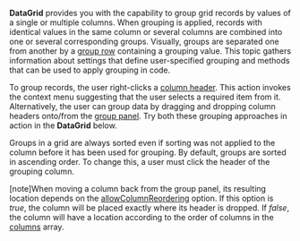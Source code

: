 **DataGrid** provides you with the capability to group grid records by values of a single or multiple columns. When grouping is applied, records with identical values in the same column or several columns are combined into one or several corresponding groups. Visually, groups are separated one from another by a [group row](/concepts/10%20UI%20Widgets/70%20Data%20Grid/001%20Visual%20Elements/100%20Group%20Rows '/Documentation/Guide/UI_Widgets/Data_Grid/Visual_Elements/#Group_Rows') containing a grouping value. This topic gathers information about settings that define user-specified grouping and methods that can be used to apply grouping in code.

To group records, the user right-clicks a [column header](/concepts/10%20UI%20Widgets/70%20Data%20Grid/001%20Visual%20Elements/010%20Grid%20Columns/050%20Configuring%20Column%20Headers.md '/Documentation/Guide/UI_Widgets/Data_Grid/Visual_Elements/#Grid_Columns/Configuring_Column_Headers'). This action invokes the context menu suggesting that the user selects a required item from it. Alternatively, the user can group data by dragging and dropping column headers onto/from the [group panel](/concepts/10%20UI%20Widgets/70%20Data%20Grid/001%20Visual%20Elements/090%20Group%20Panel.md '/Documentation/Guide/UI_Widgets/Data_Grid/Visual_Elements/#Group_Panel'). Try both these grouping approaches in action in the **DataGrid** below.

<div class="simulator-desktop-container" data-view="/Content/Applications/16_1/UIWidgets/dxDataGridGuides/Grouping/grouping.html, /Content/Applications/16_1/UIWidgets/dxDataGridGuides/Grouping/grouping.js"></div>

Groups in a grid are always sorted even if sorting was not applied to the column before it has been used for grouping. By default, groups are sorted in ascending order. To change this, a user must click the header of the grouping column.

[note]When moving a column back from the group panel, its resulting location depends on the [allowColumnReordering](/api-reference/10%20UI%20Widgets/dxDataGrid/1%20Configuration/allowColumnReordering.md '/Documentation/ApiReference/UI_Widgets/dxDataGrid/Configuration/#allowColumnReordering') option. If this option is *true*, the column will be placed exactly where its header is dropped. If *false*, the column will have a location according to the order of columns in the [columns](/api-reference/10%20UI%20Widgets/dxDataGrid/1%20Configuration/columns '/Documentation/ApiReference/UI_Widgets/dxDataGrid/Configuration/columns/') array.